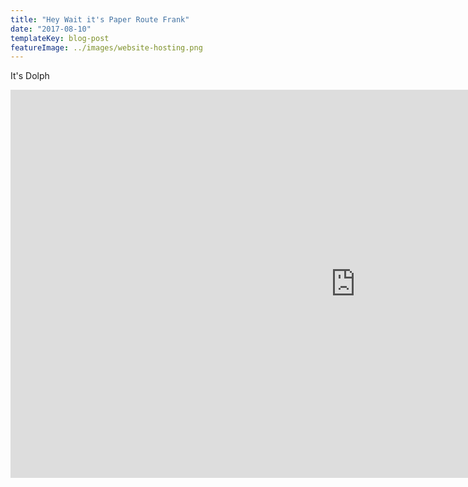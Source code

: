 ```yaml
---
title: "Hey Wait it's Paper Route Frank"
date: "2017-08-10"
templateKey: blog-post
featureImage: ../images/website-hosting.png
---
```


It's Dolph

<iframe width="1104" height="621" src="https://www.youtube.com/embed/vsGGTT9Te0k" title="YouTube video player" frameborder="0" allow="accelerometer; autoplay; clipboard-write; encrypted-media; gyroscope; picture-in-picture" allowfullscreen></iframe>